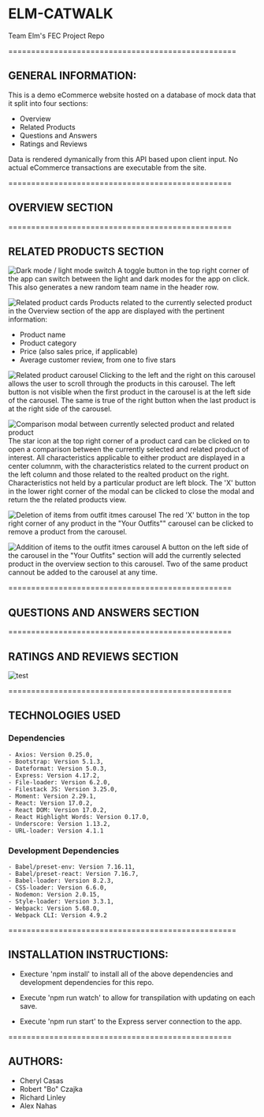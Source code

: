 # ELM-CATWALK

Team Elm's FEC Project Repo

==================================================

## GENERAL INFORMATION:

This is a demo eCommerce website hosted on a database of mock data that it split into four sections:

- Overview
- Related Products
- Questions and Answers
- Ratings and Reviews

Data is rendered dymanically from this API based upon client input. No actual eCommerce transactions are executable from the site.

=================================================

## OVERVIEW SECTION

=================================================

## RELATED PRODUCTS SECTION

![Dark mode / light mode switch](https://imgur.com/N72iZIV)
A toggle button in the top right corner of the app can switch between the light and dark modes for the app on click. This also generates a new random team name in the header row.

![Related product cards](https://imgur.com/GialhVf)
Products related to the currently selected product in the Overview section of the app are displayed with the pertinent information:

- Product name
- Product category
- Price (also sales price, if applicable)
- Average customer review, from one to five stars

![Related product carousel](https://imgur.com/kbOWhem)
Clicking to the left and the right on this carousel allows the user to scroll through the products in this carousel. The left button is not visible when the first product in the carousel is at the left side of the carousel. The same is true of the right button when the last product is at the right side of the carousel.

![Comparison modal between currently selected product and related product](https://imgur.com/dsiHo4w)
The star icon at the top right corner of a product card can be clicked on to open a comparison between the currently selected and related product of interest. All characteristics applicable to either product are displayed in a center columnm, with the characteristics related to the current product on the left column and those related to the realted product on the right. Characteristics not held by a particular product are left block. The 'X' button in the lower right corner of the modal can be clicked to close the modal and return the the related products view.

![Deletion of items from outfit itmes carousel](https://imgur.com/Fq4eT6c)
The red 'X' button in the top right corner of any product in the "Your Outfits"" carousel can be clicked to remove a product from the carousel.

![Addition of items to the outfit itmes carousel](https://imgur.com/rQrxM2Y)
A button on the left side of the carousel in the "Your Outfits" section will add the currently selected product in the overview section to this carousel. Two of the same product cannout be added to the carousel at any time.

=================================================

## QUESTIONS AND ANSWERS SECTION

=================================================

## RATINGS AND REVIEWS SECTION

![test](http://g.recordit.co/LrqGWOA9lV.gif)

=================================================

## TECHNOLOGIES USED

### Dependencies

    - Axios: Version 0.25.0,
    - Bootstrap: Version 5.1.3,
    - Dateformat: Version 5.0.3,
    - Express: Version 4.17.2,
    - File-loader: Version 6.2.0,
    - Filestack JS: Version 3.25.0,
    - Moment: Version 2.29.1,
    - React: Version 17.0.2,
    - React DOM: Version 17.0.2,
    - React Highlight Words: Version 0.17.0,
    - Underscore: Version 1.13.2,
    - URL-loader: Version 4.1.1

### Development Dependencies

    - Babel/preset-env: Version 7.16.11,
    - Babel/preset-react: Version 7.16.7,
    - Babel-loader: Version 8.2.3,
    - CSS-loader: Version 6.6.0,
    - Nodemon: Version 2.0.15,
    - Style-loader: Version 3.3.1,
    - Webpack: Version 5.68.0,
    - Webpack CLI: Version 4.9.2

==================================================

## INSTALLATION INSTRUCTIONS:

- Execture 'npm install' to install all of the above dependencies and development dependencies for this repo.

- Execute 'npm run watch' to allow for transpilation with updating on each save.
- Execute 'npm run start' to the Express server connection to the app.

=================================================

## AUTHORS:

- Cheryl Casas
- Robert "Bo" Czajka
- Richard Linley
- Alex Nahas
